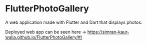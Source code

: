 # FlutterPhotoGallery
A web application made with Flutter and Dart that displays photos.

Deployed web app can be seen here -> https://simran-kaur-walia.github.io/FlutterPhotoGallery/#/
